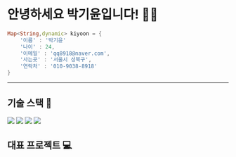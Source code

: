 # 안녕하세요 박기윤입니다! 🙌🏼

```dart
Map<String,dynamic> kiyoon = {
    '이름' : '박기윤'
    '나이' : 24,
    '이메일' : 'qq8918@naver.com',
    '사는곳' : '서울시 성북구',
    '연락처' : '010-9038-8918'
}
```

---

## 기술 스택 📕
<span>
<img style src="https://img.shields.io/badge/Flutter-02569B?style=flat-square&logo=flutter&logoColor=white"  /> 
<img src="https://img.shields.io/badge/Dart-0175C2?style=flat-square&logo=dart&logoColor=white" />
<img src="https://img.shields.io/badge/Firebase-FFCA28?style=flat-square&logo=firebase&logoColor=black" />
<img src="https://img.shields.io/badge/javascript-F7DF1E?style=flat-square&logo=javascript&logoColor=black" /></span>



## 대표 프로젝트 💻
